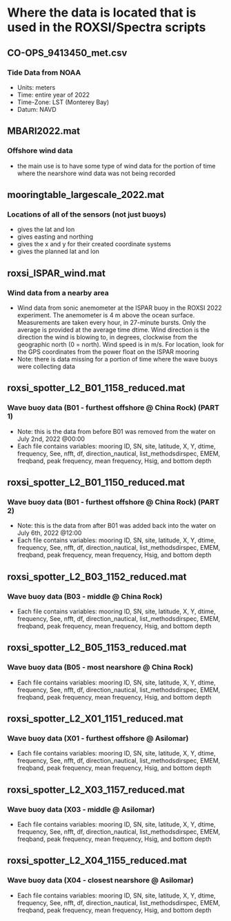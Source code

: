 # Where the data is located that is used in the ROXSI/Spectra scripts

## CO-OPS_9413450_met.csv
### Tide Data from NOAA
* Units: meters
* Time: entire year of 2022
* Time-Zone: LST (Monterey Bay)
* Datum: NAVD

## MBARI2022.mat
### Offshore wind data
* the main use is to have some type of wind data for the portion of time where the nearshore wind data was not being recorded

## mooringtable_largescale_2022.mat
### Locations of all of the sensors (not just buoys)
* gives the lat and lon
* gives easting and northing
* gives the x and y for their created coordinate systems
* gives the planned lat and lon

## roxsi_ISPAR_wind.mat
### Wind data from a nearby area
* Wind data from sonic anemometer at the ISPAR buoy in the ROXSI 2022 experiment. The anemometer is 4 m above the ocean surface. Measurements are taken every hour, in 27-minute bursts. Only the average is provided at the average time dtime. Wind direction is the direction the wind is blowing to, in degrees, clockwise from the geographic north (0 = north). Wind speed is in m/s. For location, look for the GPS coordinates from the power float on the ISPAR mooring
* Note: there is data missing for a portion of time where the wave buoys were collecting data

## roxsi_spotter_L2_B01_1158_reduced.mat
### Wave buoy data (B01 - furthest offshore @ China Rock) (PART 1)
* Note: this is the data from before B01 was removed from the water on July 2nd, 2022 @00:00
* Each file contains variables: mooring ID, SN, site, latitude, X, Y, dtime, frequency, See, nfft, df, direction_nautical, list_methodsdirspec, EMEM, freqband, peak frequency, mean frequency, Hsig, and bottom depth

## roxsi_spotter_L2_B01_1150_reduced.mat
### Wave buoy data (B01 - furthest offshore @ China Rock) (PART 2)
* Note: this is the data from after B01 was added back into the water on July 6th, 2022 @12:00
* Each file contains variables: mooring ID, SN, site, latitude, X, Y, dtime, frequency, See, nfft, df, direction_nautical, list_methodsdirspec, EMEM, freqband, peak frequency, mean frequency, Hsig, and bottom depth

## roxsi_spotter_L2_B03_1152_reduced.mat
### Wave buoy data (B03 - middle @ China Rock)
* Each file contains variables: mooring ID, SN, site, latitude, X, Y, dtime, frequency, See, nfft, df, direction_nautical, list_methodsdirspec, EMEM, freqband, peak frequency, mean frequency, Hsig, and bottom depth

## roxsi_spotter_L2_B05_1153_reduced.mat
### Wave buoy data (B05 - most nearshore @ China Rock)
* Each file contains variables: mooring ID, SN, site, latitude, X, Y, dtime, frequency, See, nfft, df, direction_nautical, list_methodsdirspec, EMEM, freqband, peak frequency, mean frequency, Hsig, and bottom depth

## roxsi_spotter_L2_X01_1151_reduced.mat
### Wave buoy data (X01 - furthest offshore @ Asilomar)
* Each file contains variables: mooring ID, SN, site, latitude, X, Y, dtime, frequency, See, nfft, df, direction_nautical, list_methodsdirspec, EMEM, freqband, peak frequency, mean frequency, Hsig, and bottom depth

## roxsi_spotter_L2_X03_1157_reduced.mat
### Wave buoy data (X03 - middle @ Asilomar)
* Each file contains variables: mooring ID, SN, site, latitude, X, Y, dtime, frequency, See, nfft, df, direction_nautical, list_methodsdirspec, EMEM, freqband, peak frequency, mean frequency, Hsig, and bottom depth

## roxsi_spotter_L2_X04_1155_reduced.mat
### Wave buoy data (X04 - closest nearshore @ Asilomar)
* Each file contains variables: mooring ID, SN, site, latitude, X, Y, dtime, frequency, See, nfft, df, direction_nautical, list_methodsdirspec, EMEM, freqband, peak frequency, mean frequency, Hsig, and bottom depth

